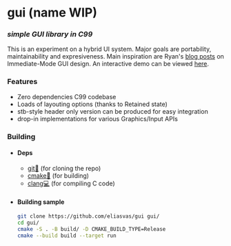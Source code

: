 # gui (name WIP)
### _simple GUI library in C99_

This is an experiment on a hybrid UI system.
Major goals are portability, maintainability and expresiveness.
Main inspiration are Ryan's [blog posts](https://www.rfleury.com/p/ui-series-table-of-contents) on Immediate-Mode GUI design.
An interactive demo can be viewed [here](https://pages.github.com/).
### Features
- Zero dependencies C99 codebase
- Loads of layouting options (thanks to Retained state)
- stb-style header only version can be produced for easy integration
- drop-in implementations for various Graphics/Input APIs
### Building
- #### Deps
    - [git🧰](https://git-scm.com/downloads) (for cloning the repo)
    -  [cmake🔪](https://cmake.org/download/) (for building)
    - [clang💻](https://releases.llvm.org/download.html) (for compiling C code)
- #### Building sample
    ```bash
    git clone https://github.com/eliasvas/gui gui/
    cd gui/
    cmake -S . -B build/ -D CMAKE_BUILD_TYPE=Release
    cmake --build build --target run 
    ```